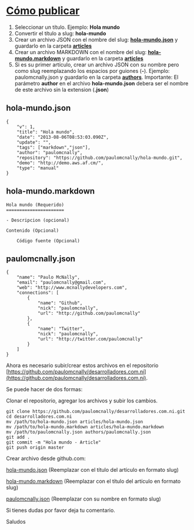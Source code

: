 [Cómo publicar](/articulo/como-publicar)
==============================

1.  Seleccionar un título. Ejemplo: **Hola mundo**
2.  Convertir el título a slug: **hola-mundo**
3.  Crear un archivo JSON con el nombre del slug: **[hola-mundo.json](https://gist.github.com/paulomcnally/6163629)** y guardarlo en la carpeta **[articles](https://github.com/paulomcnally/desarrolladores.com.ni/blob/master/articles)**
4.  Crear un archivo MARKDOWN con el nombre del slug: **[hola-mundo.markdown](https://gist.github.com/paulomcnally/6163909)** y guardarlo en la carpeta **[articles](https://github.com/paulomcnally/desarrolladores.com.ni/blob/master/articles)**
5.  Si es su primer artículo, crear un archivo JSON con su nombre pero como slug reemplazando los espacios por guiones (**-**). Ejemplo: paulomcnally.json y guardarlo en la carpeta **[authors](https://github.com/paulomcnally/desarrolladores.com.ni/blob/master/authors)**. Importante: El parámetro **author** en el archivo **hola-mundo.json** debera ser el nombre de este archivo sin la extension (**.json**)


## hola-mundo.json
    {
        "v": 1,
        "title": "Hola mundo",
        "date": "2013-08-06T08:53:03.090Z",
        "update": "",
        "tags": ["markdown","json"],
        "author": "paulomcnally",
        "repository": "https://github.com/paulomcnally/hola-mundo.git",
        "demo": "http://demo.aws.af.cm/",
        "type": "manual"
    }


## hola-mundo.markdown
    Hola mundo (Requerido)
    ======================

    - Descripcion (opcional)

    Contenido (Opcional)

        Código fuente (Opcional)


## paulomcnally.json
    {
        "name": "Paulo McNally",
        "email": "paulomcnally@gmail.com",
        "web": "http://www.mcnallydevelopers.com",
        "connections": [
            {
                "name": "Github",
                "nick": "paulomcnally",
                "url": "http://github.com/paulomcnally"
            },
            {
                "name": "Twitter",
                "nick": "paulomcnally",
                "url": "http://twitter.com/paulomcnally"
            }
        ]
    }


Ahora es necesario subir/crear estos archivos en el repositorio [https://github.com/paulomcnally/desarrolladores.com.ni](https://github.com/paulomcnally/desarrolladores.com.ni).

Se puede hacer de dos formas:

Clonar el repositorio, agregar los archivos y subir los cambios.


    git clone https://github.com/paulomcnally/desarrolladores.com.ni.git
    cd desarrolladores.com.ni
    mv /path/to/hola-mundo.json articles/hola-mundo.json
    mv /path/to/hola-mundo.markdown articles/hola-mundo.markdown
    mv /path/to/paulomcnally.json authors/paulomcnally.json
    git add .
    git commit -m "Hola mundo - Article"
    git push origin master


Crear archivo desde github.com:

[hola-mundo.json](https://github.com/paulomcnally/desarrolladores.com.ni/new/master?filename=articles/hola-mundo.json) (Reemplazar con el título del artículo en formato slug)

[hola-mundo.markdown](https://github.com/paulomcnally/desarrolladores.com.ni/new/master?filename=articles/hola-mundo.markdown) (Reemplazar con el título del artículo en formato slug)

[paulomcnally.json](https://github.com/paulomcnally/desarrolladores.com.ni/new/master?filename=authors/paulomcnally.json) (Reemplazar con su nombre en formato slug)


Si tienes dudas por favor deja tu comentario.

Saludos